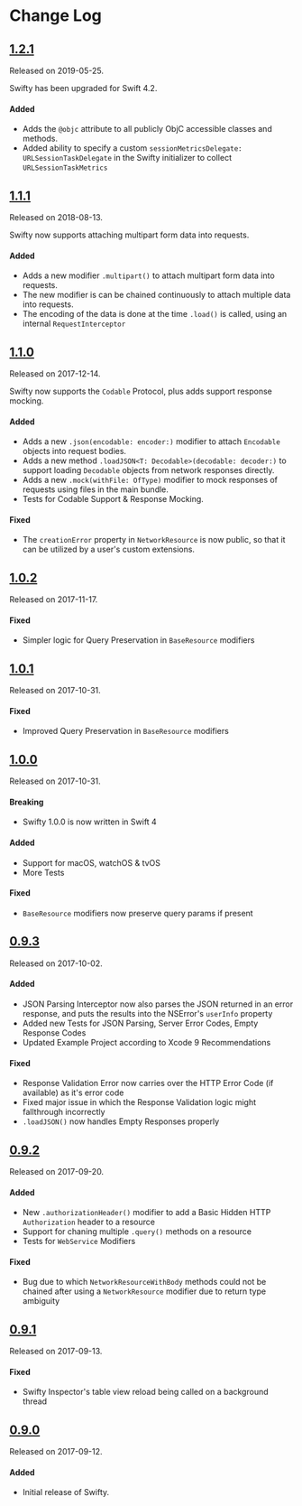 # Change Log

## [1.2.1](https://github.com/Flipkart/Swifty/releases/tag/1.2.1)
Released on 2019-05-25.

Swifty has been upgraded for Swift 4.2.

#### Added
- Adds the `@objc` attribute to all publicly ObjC accessible classes and methods.
- Added ability to specify a custom `sessionMetricsDelegate: URLSessionTaskDelegate` in the Swifty initializer to collect `URLSessionTaskMetrics` 

## [1.1.1](https://github.com/Flipkart/Swifty/releases/tag/1.1.1)
Released on 2018-08-13.

Swifty now supports attaching multipart form data into requests.

#### Added
- Adds a new modifier `.multipart()` to attach multipart form data into requests.
- The new modifier is can be chained continuously to attach multiple data into requests. 
- The encoding of the data is done at the time `.load()` is called, using an internal `RequestInterceptor`

## [1.1.0](https://github.com/Flipkart/Swifty/releases/tag/1.1.0)
Released on 2017-12-14.

Swifty now supports the `Codable` Protocol, plus adds support response mocking.

#### Added
- Adds a new `.json(encodable: encoder:)` modifier to attach `Encodable` objects into request bodies.
- Adds a new method `.loadJSON<T: Decodable>(decodable: decoder:)` to support loading `Decodable` objects from network responses directly.
- Adds a new `.mock(withFile: OfType)` modifier to mock responses of requests using files in the main bundle.
- Tests for Codable Support & Response Mocking.

#### Fixed
- The `creationError` property in `NetworkResource` is now public, so that it can be utilized by a user's custom extensions.

## [1.0.2](https://github.com/Flipkart/Swifty/releases/tag/1.0.2)
Released on 2017-11-17.

#### Fixed
- Simpler logic for Query Preservation in `BaseResource` modifiers

## [1.0.1](https://github.com/Flipkart/Swifty/releases/tag/1.0.1)
Released on 2017-10-31.

#### Fixed
- Improved Query Preservation in `BaseResource` modifiers

## [1.0.0](https://github.com/Flipkart/Swifty/releases/tag/1.0.0)
Released on 2017-10-31.

#### Breaking
- Swifty 1.0.0 is now written in Swift 4

#### Added
- Support for macOS, watchOS & tvOS
- More Tests

#### Fixed
- `BaseResource` modifiers now preserve query params if present

## [0.9.3](https://github.com/Flipkart/Swifty/releases/tag/0.9.3)
Released on 2017-10-02.

#### Added
- JSON Parsing Interceptor now also parses the JSON returned in an error response, and puts the results into the NSError's `userInfo` property
- Added new Tests for JSON Parsing, Server Error Codes, Empty Response Codes
- Updated Example Project according to Xcode 9 Recommendations

#### Fixed
- Response Validation Error now carries over the HTTP Error Code (if available) as it's error code
- Fixed major issue in which the Response Validation logic might fallthrough incorrectly
- `.loadJSON()` now handles Empty Responses properly

## [0.9.2](https://github.com/Flipkart/Swifty/releases/tag/0.9.2)
Released on 2017-09-20.

#### Added
- New `.authorizationHeader()` modifier to add a Basic Hidden HTTP `Authorization` header to a resource
- Support for chaning multiple `.query()` methods on a resource
- Tests for `WebService` Modifiers

#### Fixed
- Bug due to which `NetworkResourceWithBody` methods could not be chained after using a `NetworkResource` modifier due to return type ambiguity

## [0.9.1](https://github.com/Flipkart/Swifty/releases/tag/0.9.1)
Released on 2017-09-13.

#### Fixed
- Swifty Inspector's table view reload being called on a background thread

## [0.9.0](https://github.com/Flipkart/Swifty/releases/tag/0.9.0)
Released on 2017-09-12.

#### Added
- Initial release of Swifty.
